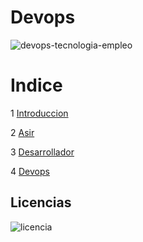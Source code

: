 # Devops
![devops-tecnologia-empleo](https://github.com/ArturoKronos/Devops/assets/145538520/e735e8d9-f957-439c-807d-231632629cc3)

# Indice 

 1 [Introduccion](Introduccion.md) 
 
 2 [Asir](Asir.md)
  
 3 [Desarrollador](desarrollador.md)
   
 4  [Devops](Devops.md)

## Licencias 
![licencia](https://github.com/ArturoKronos/Devops/assets/145538520/9eb5b395-ba4d-4fa8-afd2-7f7ad494e096)
